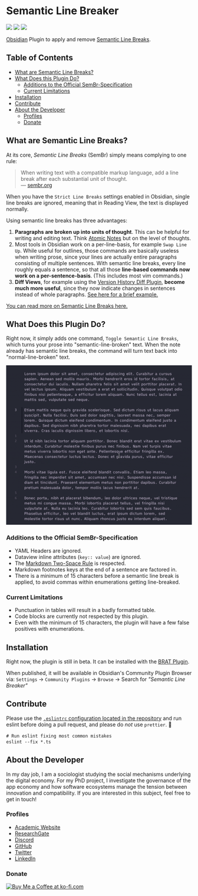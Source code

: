 # Semantic Line Breaker

![](https://img.shields.io/github/downloads/chrisgrieser/obsidian-sembr/total?label=Total%20Downloads&style=plastic) ![](https://img.shields.io/github/v/release/chrisgrieser/obsidian-sembr?label=Latest%20Release&style=plastic) [![](https://img.shields.io/badge/changelog-click%20here-FFE800?style=plastic)](Changelog.md)

[Obsidian](https://obsidian.md/) Plugin to apply and remove [Semantic Line Breaks](https://sembr.org/).

## Table of Contents
<!-- MarkdownTOC -->

- [What are Semantic Line Breaks?](#what-are-semantic-line-breaks)
- [What Does this Plugin Do?](#what-does-this-plugin-do)
	- [Additions to the Official SemBr-Specification](#additions-to-the-official-sembr-specification)
	- [Current Limitations](#current-limitations)
- [Installation](#installation)
- [Contribute](#contribute)
- [About the Developer](#about-the-developer)
	- [Profiles](#profiles)
	- [Donate](#donate)

<!-- /MarkdownTOC -->

## What are Semantic Line Breaks?
At its core, *Semantic Line Breaks* (SemBr) simply means complying to one rule:

> When writing text with a compatible markup language, add a line break after each substantial unit of thought.  
> — [sembr.org](https://sembr.org/)

When you have the `Strict Line Breaks` settings enabled in Obsidian, single line breaks are ignored, meaning that in Reading View, the text is displayed normally.

Using semantic line breaks has three advantages:
1. __Paragraphs are broken up into units of thought__. This can be helpful for writing and editing text. Think [Atomic Notes](https://zettelkasten.de/posts/create-zettel-from-reading-notes/) but on the level of thoughts.
2. Most tools in Obsidian work on a per-line-basis, for example `Swap Line Up`. While useful for outlines, those commands are basically useless when writing prose, since your lines are actually entire paragraphs consisting of multiple sentences. With semantic line breaks, every line roughly equals a sentence, so that all those __line-based commands now work on a per-sentence-basis__. (This includes most vim commands.)
3. __Diff Views__, for example using the [Version History Diff Plugin](https://obsidian.md/plugins?id=obsidian-version-history-diff), __become much more useful__, since they now indicate changes in sentences instead of whole paragraphs. [See here for a brief example.](https://github.com/bobheadxi/readable#rationale)

[You can read more on Semantic Line Breaks here.](https://sembr.org/)

## What Does this Plugin Do?
Right now, it simply adds one command, `Toggle Semantic Line Breaks`, which turns your prose into "semantic-line-broken" text. When the note already has semantic line breaks, the command will turn text back into "normal-line-broken" text.

![demo semantic line breaks](/assets/demo-sembr.gif)

### Additions to the Official SemBr-Specification
- YAML Headers are ignored.
- Dataview inline attributes (`key:: value`) are ignored.
- The [Markdown Two-Space Rule](https://daringfireball.net/projects/markdown/syntax#p) is respected.
- Markdown footnotes keys at the end of a sentence are factored in.
- There is a minimum of 15 characters before a semantic line break is applied, to avoid commas within enumerations getting line-breaked.

### Current Limitations
- Punctuation in tables will result in a badly formatted table.
- Code blocks are currently not respected by this plugin.
- Even with the minimum of 15 characters, the plugin will have a few false positives with enumerations.

## Installation
Right now, the plugin is still in beta. It can be installed with the [BRAT Plugin](https://github.com/TfTHacker/obsidian42-brat).

When published, it will be available in Obsidian's Community Plugin Browser via: `Settings` → `Community Plugins` → `Browse` → Search for *"Semantic Line Breaker"*

## Contribute
Please use the [`.eslintrc` configuration located in the repository](.eslintrc) and run eslint before doing a pull request, and please do *not* use `prettier`. 🙂

```shell
# Run eslint fixing most common mistakes
eslint --fix *.ts
```

## About the Developer
In my day job, I am a sociologist studying the social mechanisms underlying the digital economy. For my PhD project, I investigate the governance of the app economy and how software ecosystems manage the tension between innovation and compatibility. If you are interested in this subject, feel free to get in touch!

<!-- markdown-link-check-disable -->
### Profiles
- [Academic Website](https://chris-grieser.de/)
- [ResearchGate](https://www.researchgate.net/profile/Christopher-Grieser)
- [Discord](https://discordapp.com/users/462774483044794368/)
- [GitHub](https://github.com/chrisgrieser/)
- [Twitter](https://twitter.com/pseudo_meta)
- [LinkedIn](https://www.linkedin.com/in/christopher-grieser-ba693b17a/)

### Donate
<a href='https://ko-fi.com/Y8Y86SQ91' target='_blank'><img height='36' style='border:0px;height:36px;' src='https://cdn.ko-fi.com/cdn/kofi1.png?v=3' border='0' alt='Buy Me a Coffee at ko-fi.com' /></a>
<!-- markdown-link-check-enable -->
